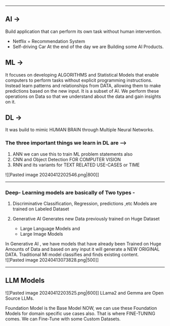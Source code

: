 - - -
## AI ->
Build application that can perform its own task without human intervention.
- Netflix = Recommendation System
- Self-driving Car
At the end of the day we are Building some AI Products.

## ML ->
It focuses on developing ALGORITHMS and Statistical Models that enable computers to perform tasks without explicit programming instructions. 
Instead learn patterns and relationships from DATA, allowing them to make predictions based on the new input.
It is a subset of AI.
We perform these operations on Data so that we understand about the data and gain insights on it.

## DL ->
It was build to mimic HUMAN BRAIN through Multiple Neural Networks.

### The three important things we learn in DL are -->
1. ANN we can use this to train ML problem statements also
2. CNN and Object Detection FOR COMPUTER VISION
3. RNN and its variants for TEXT RELATED USE-CASES or TIME

![[Pasted image 20240412202546.png|800]]
- - -

### Deep- Learning models are basically of Two types -
1. Discriminative
     Classification, Regression, predictions ,etc
     Models are trained on Labeled Dataset

2. Generative AI
	  Generates new Data previously trained on Huge Dataset
	  - Large Language Models and
	  - Large Image Models

In Generative AI , we have models that have already been Trained on Huge Amounts of Data and based on any input it will generate a NEW ORIGINAL DATA.
Traditional Ml model classifies and finds existing content.  
![[Pasted image 20240413073828.png|500]]
- - -

## LLM Models
![[Pasted image 20240412203525.png|600]]
LLama2 and Gemma are Open Source LLMs.

Foundation Model is the Base Model
NOW, we can use these Foundation Models for domain specific use cases also. That is where FINE-TUNING comes.
We can Fine-Tune with some Custom Datasets.

